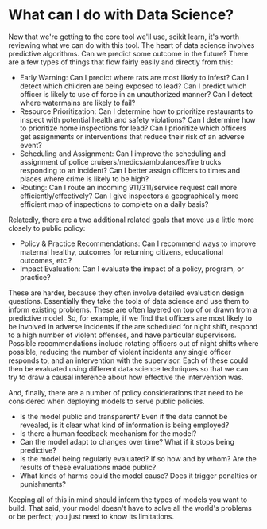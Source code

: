 # What can I do with Data Science? 

Now that we're getting to the core tool we'll use, scikit learn, it's worth reviewing what we can do with this tool.  The heart of data science involves predictive algorithms.  Can we predict some outcome in the future? There are a few types of things that flow fairly easily and directly from this: 

- Early Warning: Can I predict where rats are most likely to infest? Can I detect which children are being exposed to lead?  Can I predict which officer is likely to use of force in an unauthorized manner? Can I detect where watermains are likely to fail? 
- Resource Prioritization: Can I determine how to prioritize restaurants to inspect with potential health and safety violations? Can I determine how to prioritize home inspections for lead?  Can I prioritize which officers get assignments or interventions that reduce their risk of an adverse event? 
- Scheduling and Assignment: Can I improve the scheduling and assignment of police cruisers/medics/ambulances/fire trucks responding to an incident? Can I better assign officers to times and places where crime is likely to be high? 
- Routing: Can I route an incoming 911/311/service request call more efficiently/effectively? Can I give inspectors a geographically more efficient map of inspections to complete on a daily basis? 

Relatedly, there are a two additional related goals that move us a little more closely to public policy: 

- Policy & Practice Recommendations: Can I recommend ways to improve maternal healthy, outcomes for returning citizens, educational outcomes, etc.?
- Impact Evaluation: Can I evaluate the impact of a policy, program, or practice? 

These are harder, because they often involve detailed evaluation design questions. Essentially they take the tools of data science and use them to inform existing problems. These are often layered on top of or drawn from a predictive model.  So, for example, if we find that officers are most likely to be involved in adverse incidents if the are scheduled for night shift, respond to a high number of violent offenses, and have particular supervisors.  Possible recommendations include rotating officers out of night shifts where possible, reducing the number of violent incidents any single officer responds to, and an intervention with the supervisor. Each of these could then be evaluated using different data science techniques so that we can try to draw a causal inference about how effective the intervention was.  

And, finally, there are a number of policy considerations that need to be considered when deploying models to serve public policies. 

- Is the model public and transparent?  Even if the data cannot be revealed, is it clear what kind of information is being employed? 
- Is there a human feedback mechanism for the model? 
- Can the model adapt to changes over time?  What if it stops being predictive? 
- Is the model being regularly evaluated?  If so how and by whom?  Are the results of these evaluations made public? 
- What kinds of harms could the model cause?  Does it trigger penalties or punishments?   

Keeping all of this in mind should inform the types of models you want to build.  That said, your model doesn't have to solve all the world's problems or be perfect; you just need to know its limitations. 
